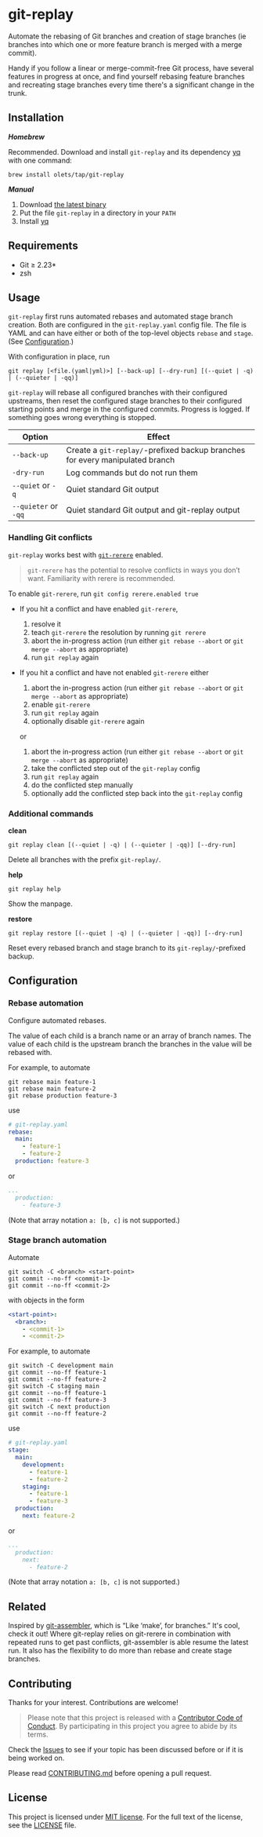 # git-replay

Automate the rebasing of Git branches and creation of stage branches (ie branches into which one or more feature branch is merged with a merge commit).

Handy if you follow a linear or merge-commit-free Git process, have several features in progress at once, and find yourself rebasing feature branches and recreating stage branches every time there's a significant change in the trunk.

## Installation

***Homebrew***

Recommended. Download and install `git-replay` and its dependency [yq](https://github.com/mikefarah/yq/releases/latest) with one command:

```shell
brew install olets/tap/git-replay
```

***Manual***

1. Download [the latest binary](https://github.com/olets/git-replay/releases/latest)
1. Put the file `git-replay` in a directory in your `PATH`
1. Install [yq](https://github.com/mikefarah/yq)

## Requirements

- Git ≥ 2.23*
- zsh

## Usage

`git-replay` first runs automated rebases and automated stage branch creation. Both are configured in the `git-replay.yaml` config file. The file is YAML and can have either or both of the top-level objects `rebase` and `stage`. (See [Configuration](#configuration).)

With configuration in place, run

```shell
git replay [<file.(yaml|yml)>] [--back-up] [--dry-run] [(--quiet | -q) | (--quieter | -qq)]
```

`git-replay` will rebase all configured branches with their configured upstreams, then reset the configured stage branches to their configured starting points and merge in the configured commits. Progress is logged. If something goes wrong everything is stopped.

Option | Effect
---|---
`--back-up` | Create a `git-replay/`-prefixed backup branches for every manipulated branch
`-dry-run` | Log commands but do not run them
`--quiet` or `-q` | Quiet standard Git output
`--quieter` or `-qq` | Quiet standard Git output and git-replay output

### Handling Git conflicts

`git-replay` works best with [`git-rerere`](https://git-scm.com/docs/git-rerere) enabled.

> `git-rerere` has the potential to resolve conflicts in ways you don’t want. Familiarity with rerere is recommended.

To enable `git-rerere`, run `git config rerere.enabled true`

- If you hit a conflict and have enabled `git-rerere`,

  1. resolve it
  1. teach `git-rerere` the resolution by running `git rerere`
  1. abort the in-progress action (run either `git rebase --abort` or `git merge --abort` as appropriate)
  1. run `git replay` again

- If you hit a conflict and have not enabled `git-rerere` either

  1. abort the in-progress action (run either `git rebase --abort` or `git merge --abort` as appropriate)
  1. enable `git-rerere`
  1. run `git replay` again
  1. optionally disable `git-rerere` again

  or

  1. abort the in-progress action (run either `git rebase --abort` or `git merge --abort` as appropriate)
  1. take the conflicted step out of the `git-replay` config
  1. run `git replay` again
  1. do the conflicted step manually
  1. optionally add the conflicted step back into the `git-replay` config

### Additional commands

**clean**

```shell
git replay clean [(--quiet | -q) | (--quieter | -qq)] [--dry-run]
```

Delete all branches with the prefix `git-replay/`.

**help**

```shell
git replay help
```

Show the manpage.

**restore**

```shell
git replay restore [(--quiet | -q) | (--quieter | -qq)] [--dry-run]
```

Reset every rebased branch and stage branch to its `git-replay/`-prefixed backup.

## Configuration

### Rebase automation

Configure automated rebases.

The value of each child is a branch name or an array of branch names. The value of each child is the upstream branch the branches in the value will be rebased with.

For example, to automate

```shell
git rebase main feature-1
git rebase main feature-2
git rebase production feature-3
```

use

```yaml
# git-replay.yaml
rebase:
  main:
    - feature-1
    - feature-2
  production: feature-3
```

or

```yaml
...
  production:
    - feature-3
```

(Note that array notation `a: [b, c]` is not supported.)

### Stage branch automation

Automate

```shell
git switch -C <branch> <start-point>
git commit --no-ff <commit-1>
git commit --no-ff <commit-2>
```

with objects in the form

```yaml
<start-point>:
  <branch>:
    - <commit-1>
    - <commit-2>
```

For example, to automate

```shell
git switch -C development main
git commit --no-ff feature-1
git commit --no-ff feature-2
git switch -C staging main
git commit --no-ff feature-1
git commit --no-ff feature-3
git switch -C next production
git commit --no-ff feature-2
```

use

```yaml
# git-replay.yaml
stage:
  main:
    development:
      - feature-1
      - feature-2
    staging:
      - feature-1
      - feature-3
  production:
    next: feature-2
```

or

```yaml
...
  production:
    next:
      - feature-2
```

(Note that array notation `a: [b, c]` is not supported.)

## Related

Inspired by [git-assembler](https://gitlab.com/wavexx/git-assembler), which is “Like ‘make’, for branches.” It's cool, check it out! Where git-replay relies on git-rerere in combination with repeated runs to get past conflicts, git-assembler is able resume the latest run. It also has the flexibility to do more than rebase and create stage branches.

## Contributing

Thanks for your interest. Contributions are welcome!

> Please note that this project is released with a [Contributor Code of Conduct](CODE_OF_CONDUCT.md). By participating in this project you agree to abide by its terms.

Check the [Issues](https://github.com/olets/git-replay/issues) to see if your topic has been discussed before or if it is being worked on.

Please read [CONTRIBUTING.md](CONTRIBUTING.md) before opening a pull request.

## License

This project is licensed under [MIT license](http://opensource.org/licenses/MIT).
For the full text of the license, see the [LICENSE](LICENSE) file.
